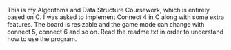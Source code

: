 This is my Algorithms and Data Structure Coursework, which is entirely based on C. I was asked to implement Connect 4 in C along with some extra features.
The board is resizable and the game mode can change with connect 5,  connect 6 and so on.
Read the readme.txt in order to understand how to use the program.
